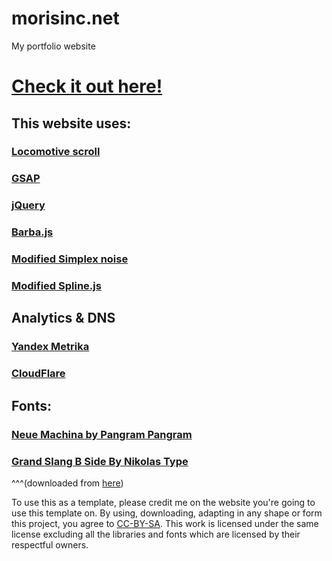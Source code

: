 # morisinc.net
My portfolio website

# [Check it out here!](https://www.morisinc.net)

## This website uses:
### [Locomotive scroll](https://github.com/locomotivemtl/locomotive-scroll)
### [GSAP](https://greensock.com/gsap/)
### [jQuery](https://jquery.com/)
### [Barba.js](https://barba.js.org/)
### [Modified Simplex noise](https://github.com/jwagner/simplex-noise.js/)
### [Modified Spline.js](https://github.com/gdenisov/cardinal-spline-js)


## Analytics & DNS

### [Yandex Metrika](https://metrica.yandex.ru/)
### [CloudFlare](https://www.cloudflare.com/)

## Fonts:
### [Neue Machina by Pangram Pangram](https://pangrampangram.com/products/neue-machina-collection)
### [Grand Slang B Side By Nikolas Type](https://www.nikolastype.com/typefaces/grand-slang)
^^^(downloaded from [here](https://eng.fontke.com/font/128883820/))

To use this as a template, please credit me on the website you're going to use this template on.
 By using, downloading, adapting in any shape or form this project, you agree to [CC-BY-SA](https://creativecommons.org/licenses/by-sa/4.0/). This work is licensed under the same license excluding all the libraries and fonts which are licensed by their respectful owners.

